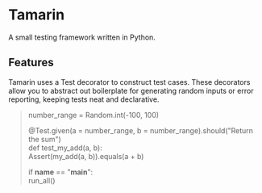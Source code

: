 # Tamarin
A small testing framework written in Python.

## Features
Tamarin uses a Test decorator to construct test cases. These decorators allow you to abstract out
boilerplate for generating random inputs or error reporting, keeping tests neat and declarative.

>number_range = Random.int(-100, 100)    
>    
>@Test.given(a = number_range, b = number_range).should("Return the sum")    
>def test_my_add(a, b):    
>   Assert(my_add(a, b)).equals(a + b)    
>    
>    
>if __name__ == "__main__":    
>   run_all()

